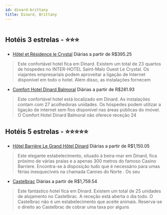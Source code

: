 ```yaml
---
id: dinard-brittany
title: Dinard, Brittany
---
```


<center><img src="http://photos.hotelbeds.com/giata/25/254272/254272a_hb_a_001.jpg" alt="" /></center>


## Hotéis 3 estrelas - ⭐️⭐️⭐️

-    [Hôtel et Résidence le Crystal](https://www.hurb.com/hoteis/dinard/hotel-et-residence-le-crystal-JNP-JP385524?cmp=18055) Diárias a partir de R$395.25
   > Este confortável hotel fica em Dinard. Existem um total de 23 quartos de hóspedes no INTER-HOTEL Saint-Malo Ouest Le Crystal. Os viajantes empresariais podem aproveitar a ligação de Internet disponível em todo o hotel. Além disso, as instalações fornecem 
-    [Comfort Hotel Dinard Balmoral](https://www.hurb.com/hoteis/dinard/comfort-hotel-dinard-balmoral-JNP-JP252724?cmp=18055) Diárias a partir de R$281.93
   > Este confortável hotel está localizado em Dinard. As instalações contam com 27 acolhedoras unidades. Os hóspedes podem utilizar a ligação de internet sem fios disponível nas áreas públicas do imóvel. O Comfort Hotel Dinard Balmoral não oferece receção 24 

## Hotéis 5 estrelas - ⭐️⭐️⭐️⭐️⭐️

-    [Hôtel Barrière Le Grand Hôtel Dinard](https://www.hurb.com/hoteis/dinard/hotel-barriere-le-grand-hotel-dinard-JNP-JP146266?cmp=18055) Diárias a partir de R$1,150.05
   > Este elegante estabelecimento, situado à beira-mar em Dinard, fica próximo de várias praias e a apenas 300 metros do famoso Casino Barriere. Encontra-se à disposição tudo que é necessário para umas férias inesquecíveis na chamada  Cannes do Norte . Os seu
-    [Castelbrac](https://www.hurb.com/hoteis/dinard/castelbrac-JNP-JP540761?cmp=18055) Diárias a partir de R$1,759.54
   > Este fantástico hotel fica em Dinard. Existem um total de 25 unidades de alojamento no Castelbrac. A receção está aberta o dia todo. O Castelbrac não é um estabelecimento que aceite animais. Reserva-se o direito ao Castelbrac de cobrar uma taxa por alguns
